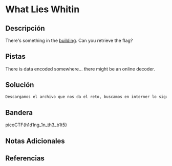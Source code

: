 # What Lies Whitin

## Descripción
There's something in the [building](https://jupiter.challenges.picoctf.org/static/011955b303f293d60c8116e6a4c5c84f/buildings.png). Can you retrieve the flag?
## Pistas
There is data encoded somewhere... there might be an online decoder.
## Solución
```bash
Descargamos el archivo que nos da el reto, buscamos en interner lo siguiente "Online steganography decoder" y en la parte de decoder ponemos el archivo que descargamos, presionamos "decode" y nos dara la bandera
```
## Bandera
picoCTF{h1d1ng_1n_th3_b1t5}

## Notas Adicionales 

## Referencias